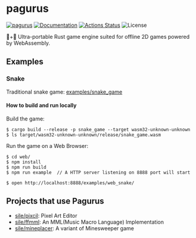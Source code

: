 pagurus
========

[![pagurus](https://img.shields.io/crates/v/pagurus.svg)](https://crates.io/crates/pagurus)
[![Documentation](https://docs.rs/pagurus/badge.svg)](https://docs.rs/pagurus)
[![Actions Status](https://github.com/sile/pagurus/workflows/CI/badge.svg)](https://github.com/sile/pagurus/actions)
![License](https://img.shields.io/crates/l/pagurus)

🐚+🦞 Ultra-portable Rust game engine suited for offline 2D games powered by WebAssembly.

Examples
--------

### Snake

Traditional snake game: [examples/snake_game](examples/snake_game)

#### How to build and run locally

Build the game:
```console
$ cargo build --release -p snake_game --target wasm32-unknown-unknown
$ ls target/wasm32-unknown-unknown/release/snake_game.wasm
```

Run the game on a Web Browser:
```console
$ cd web/
$ npm install
$ npm run build
$ npm run example  // A HTTP server listening on 8888 port will start

$ open http://localhost:8888/examples/web_snake/
```

Projects that use Pagurus
-------------------------

- [sile/pixcil](https://github.com/sile/pixcil): Pixel Art Editor
- [sile/ffmml](https://github.com/sile/ffmml): An MML(Music Macro Language) Implementation
- [sile/mineplacer](https://github.com/sile/mineplacer): A variant of Minesweeper game
